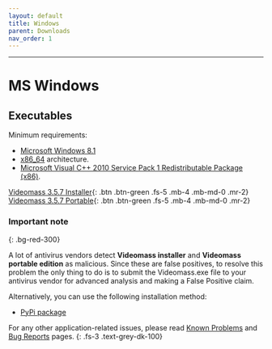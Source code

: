 ```yaml
---
layout: default
title: Windows
parent: Downloads
nav_order: 1
---
```


---

# MS Windows

## Executables

Minimum requirements:
- [Microsoft Windows 8.1](https://en.wikipedia.org/wiki/Windows_10)
- [x86_64](https://en.wikipedia.org/wiki/X86-64) architecture. 
- [Microsoft Visual C++ 2010 Service Pack 1 Redistributable Package 
(x86)](https://download.microsoft.com/download/1/6/5/165255E7-1014-4D0A-B094-B6A430A6BFFC/vcredist_x86.exe). 
  
[Videomass 3.5.7 Installer](https://github.com/jeanslack/Videomass/releases/latest/download/Videomass-v3.5.7-x86_64-Setup.exe){: .btn .btn-green .fs-5 .mb-4 .mb-md-0 .mr-2} 
[Videomass 3.5.7 Portable](https://github.com/jeanslack/Videomass/releases/latest/download/Videomass-v3.5.7_x86_64-portable.7z){: .btn .btn-green .fs-5 .mb-4 .mb-md-0 .mr-2}     

### Important note
{: .bg-red-300}

A lot of antivirus vendors detect **Videomass installer** and **Videomass portable edition** 
as malicious. Since these are false positives, to resolve this problem the only thing 
to do is to submit the Videomass.exe file to your antivirus vendor for advanced 
analysis and making a False Positive claim. 

Alternatively, you can use the following installation method: 

* [PyPi package](Python_Package) 

For any other application-related issues, please read 
[Known Problems](../../known_problems) and [Bug Reports](../Bugs) pages.
{: .fs-3 .text-grey-dk-100} 
